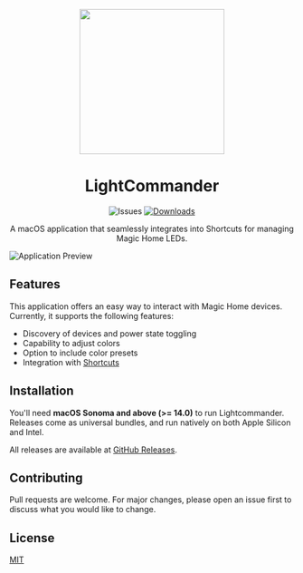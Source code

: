 <p align=center><image src="LightCommander/Assets.xcassets/AppIcon.appiconset/icon_512@2x.png" height="256" /></p>

<h1 align="center">LightCommander</h1>

<p align="center">
  <img alt="Issues" src="https://img.shields.io/github/issues-raw/martynaskre/LightCommander">
  
  <a aria-label="Download" href="https://github.com/martynaskre/LightCommander/releases/latest">
    <img alt="Downloads" src="https://img.shields.io/github/downloads/martynaskre/LightCommander/total">
  </a>
</p>

<p align="center">A macOS application that seamlessly integrates into Shortcuts for managing Magic Home LEDs.</p>

![Application Preview](https://i.imgur.com/1d7tnGX.png)

## Features

This application offers an easy way to interact with Magic Home devices. Currently, it supports the following features:
- Discovery of devices and power state toggling
- Capability to adjust colors
- Option to include color presets
- Integration with [Shortcuts](https://support.apple.com/guide/shortcuts-mac)

## Installation

You'll need **macOS Sonoma and above (>= 14.0)** to run Lightcommander.
Releases come as universal bundles, and run natively on
both Apple Silicon and Intel.

All releases are available at [GitHub Releases](https://github.com/martynaskre/LightCommander/releases/).

## Contributing

Pull requests are welcome. For major changes, please open an issue first to discuss what you would like to change.

## License

[MIT](LICENSE)